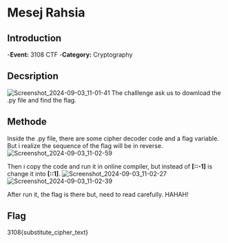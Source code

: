 # Mesej Rahsia
## Introduction
-**Event:** 3108 CTF
-**Category:** Cryptography

## Decsription
![Screenshot_2024-09-03_11-01-41](https://github.com/user-attachments/assets/bbbe40c7-ca4d-4c1c-970b-bb511bdf0425)
The challlenge ask us to download the .py file and find the flag.

## Methode
Inside the .py file, there are some cipher decoder code and a flag variable. But i realize the sequence of the flag will be in reverse.
![Screenshot_2024-09-03_11-02-59](https://github.com/user-attachments/assets/4b3b7bd8-d8f7-4b38-8a3b-f3ae088c1991)

Then i copy the code and run it in online compiler, but instead of **[::-1]** is change it into **[::1]**.
![Screenshot_2024-09-03_11-02-27](https://github.com/user-attachments/assets/ff69751d-7516-440d-abab-1429a6ec9eea)
![Screenshot_2024-09-03_11-02-39](https://github.com/user-attachments/assets/81242d4f-0420-4c55-b665-18082be7ceeb)

After run it, the flag is there but, need to read carefully. HAHAH!

## Flag
3108{substitute_cipher_text}

